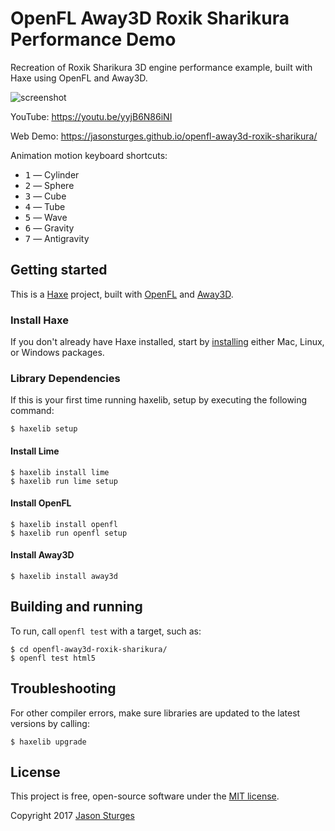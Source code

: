 # OpenFL Away3D Roxik Sharikura Performance Demo

Recreation of Roxik Sharikura 3D engine performance example, built with Haxe using OpenFL and Away3D.

![screenshot](https://user-images.githubusercontent.com/1213591/106401055-9c8ccb00-63e7-11eb-9484-4c7785e5d151.png)

YouTube:
https://youtu.be/yyjB6N86iNI

Web Demo:
https://jasonsturges.github.io/openfl-away3d-roxik-sharikura/

Animation motion keyboard shortcuts:
- <kbd>1</kbd> &mdash; Cylinder
- <kbd>2</kbd> &mdash; Sphere
- <kbd>3</kbd> &mdash; Cube
- <kbd>4</kbd> &mdash; Tube
- <kbd>5</kbd> &mdash; Wave
- <kbd>6</kbd> &mdash; Gravity
- <kbd>7</kbd> &mdash; Antigravity


## Getting started

This is a [Haxe](http://haxe.org/) project, built with [OpenFL](http://www.openfl.org/) and [Away3D](http://away3d.com/).


### Install Haxe

If you don't already have Haxe installed, start by [installing](http://haxe.org/download/) either Mac, Linux, or Windows packages.

### Library Dependencies

If this is your first time running haxelib, setup by executing the following command:

    $ haxelib setup
    
#### Install Lime

    $ haxelib install lime
    $ haxelib run lime setup
    
#### Install OpenFL

    $ haxelib install openfl
    $ haxelib run openfl setup
    
#### Install Away3D

    $ haxelib install away3d
    
    
## Building and running

To run, call `openfl test` with a target, such as:

    $ cd openfl-away3d-roxik-sharikura/
    $ openfl test html5


## Troubleshooting

For other compiler errors, make sure libraries are updated to the latest versions by calling:

    $ haxelib upgrade
    
    
## License

This project is free, open-source software under the [MIT license](LICENSE.md).

Copyright 2017 [Jason Sturges](http://jasonsturges.com)

